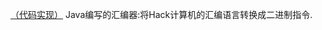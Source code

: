 [（代码实现）](https://github.com/muscaestar/mscCompiler/tree/master/mscAssembler/src/main/java) Java编写的汇编器:将Hack计算机的汇编语言转换成二进制指令.
